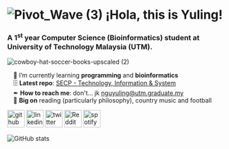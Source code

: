 # ![Pivot_Wave (3)](https://github.com/nguyuling/nguyuling/assets/150541276/96957f03-22c3-4cb2-9fec-ccb65600456c) ¡Hola, this is Yuling!

### A 1<sup>st</sup> year **Computer Science (Bioinformatics)** student at **University of Technology Malaysia (UTM)**.

![cowboy-hat-soccer-books-upscaled (2)](https://github.com/nguyuling/nguyuling/assets/150541276/c6f9d7cc-4a29-46af-aa89-ae76e46d518f)

&emsp;👣 I’m currently learning **programming** and **bioinformatics**  
&emsp;🗄️ **Latest repo**: [SECP - Technology, Information & System](https://github.com/nguyuling/SECP1513-Assignment)  
&emsp;✒ **How to reach me**: don't... jk nguyuling@utm.graduate.my  
&emsp;🖤 **Big on** reading (particularly philosophy), country music and football  


[<img src='https://cdn.jsdelivr.net/npm/simple-icons@3.0.1/icons/github.svg' alt='github' height='40'>](https://github.com/nguyuling)  [<img src='https://cdn.jsdelivr.net/npm/simple-icons@3.0.1/icons/linkedin.svg' alt='linkedin' height='40'>](https://www.linkedin.com/in/nguyuling/)  [<img src='https://cdn.jsdelivr.net/npm/simple-icons@3.0.1/icons/twitter.svg' alt='twitter' height='40'>](https://twitter.com/nguyuling)  [<img src='https://cdn.jsdelivr.net/npm/simple-icons@3.0.1/icons/reddit.svg' alt='Reddit' height='40'>](https://www.reddit.com/user/yulingngu)  [<img src='https://cdn.jsdelivr.net/npm/simple-icons@3.0.1/icons/spotify.svg' alt='spotify' height='40'>](https://open.spotify.com/playlist/4liungGWkFPWNp071NkAbl?si=ujCt3Gb2RAOB3QQt8ri4Ng&pi=a-xmYdPBE9Ry2L)  

![GitHub stats](https://github-readme-stats.vercel.app/api?username=nguyuling&show_icons=true) 
